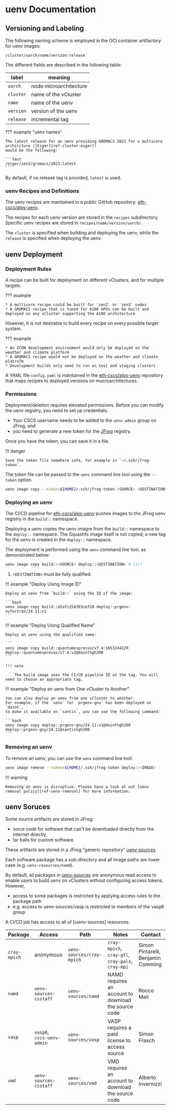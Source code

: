 # uenv Documentation

## Versioning and Labeling

The following naming scheme is employed in the OCI container artifactory for uenv images:

```text
/cluster/uarch/name/version:release
```

The different fields are described in the following table:

| label | meaning |
|-------|---------|
| `uarch` | node microarchitecture |
| `cluster` | name of the vCluster |
| `name` | name of the uenv |
| `version` | version of the uenv |
| `release` | incremental tag |

??? example "uenv names"

    The latest release for an uenv providing GROMACS 2023 for a multicore architcture ([Eiger][ref-cluster-eiger])
    would be the following:

    ```text
    /eiger/zen2/gromacs/2023:latest
    ```

By default, if no release tag is provided, `latest` is used.

### uenv Recipes and Definitions

The uenv recipes are maintained in a public GitHub repository: [eth-cscs/alps-uenv](https://github.com/eth-cscs/alps-uenv).

The recipes for each uenv version are stored in the `recipes` subdirectory. 
Specific uenv recipes are stored in `recipes/name/version/uarch/`.

The `cluster` is specified when building and deploying the uenv, while the `release` is specified when deploying the uenv.

## uenv Deployment

### Deployment Rules

A recipe can be built for deployment on different vClusters, and for multiple targets.

??? example
    
    * A multicore recipe could be built for `zen2` or `zen3` nodes
    * A GROMACS recipe that is tuned for A100 GPUs can be built and deployed on any vCluster supporting the A100 architecture

However, it is not desirable to build every recipe on every possible target system.

??? example 

    * An ICON development environment would only be deployed on the weather and climate platform
    * A GROMACS recipe would not be deployed on the weather and climate platrofm
    * Development builds only need to run on test and staging clusters

A YAML file `config.yaml` is maintained in the [eth-cscs/alps-uenv](https://github.com/eth-cscs/alps-uenv) repository that maps
recipes to deployed versions on mucroarchitectures.

### Permissions

Deployment/deletion requires elevated permissions.
Before you can modify the uenv registry, you need to set up credentials.

* Your CSCS username needs to be added to the `uenv-admin` group on JFrog, and
* you need to generate a new token for the [JFrog](https://jfrog.svc.cscs.ch) registry.

Once you have the token, you can save it in a file.

!!! danger

    Save the token file somwhere safe, for example in `~/.ssh/jfrog-token`.


The token file can be passed to the `uenv` command line tool using the `--token` option.

```bash
uenv image copy --token=${HOME}/.ssh/jfrog-token <SOURCE> <DESTINATION>
```

### Deploying an uenv

The CI/CD pipeline for [eth-cscs/alps-uenv](https://github.com/eth-cscs/alps-uenv) pushes images to the JFrog uenv registry in the `build::` namespace.

Deploying a uenv copies the uenv imagre from the `build::` namespace to the `deploy::` namespace. The Squashfs image itself is not copied;
a new tag for the uenv is created in the `deploy::` namespace.

The deployment is performed using the `uenv` command line tool, as demonstrated below:

```bash
uenv image copy build::<SOURCE> deploy::<DESTINATION> # (1)!
```

1. `<DESTINATION>` must be fully qualified.

!!! example "Deploy Using Image ID"
    
    Deploy an uenv from `build::` using the ID of the image:

    ```bash
    uenv image copy build::d2afc254383cef20 deploy::prgenv-nvfortran/24.11:v1
    ```

!!! example "Deploy Using Qualified Name"

    Deploy an uenv using the qualified name:

    ```
    uenv image copy build::quantumespresso/v7.4:1653244229 deploy::quantumespresso/v7.4:v1@daint%gh200
    ```

    !!! note 

        The build image uses the CI/CD pipeline ID as the tag. You will need to choose an appropriate tag.

!!! example "Deploy an uenv from One vCluster to Another"

    You can also deploy an uenv from one vCluster to another.
    For example, if the `uenv` for `prgenv-gnu` has been deployed on `daint`,
    to make it available on `santis`, you can use the following command:

    ```bash
    uenv image copy deploy::prgenv-gnu/24.11:v1@daint%gh200 deploy::prgenv-gny/24.11@santis%gh200
    ```

### Removing an uenv

To remove an uenv, you can use the `uenv` command line tool:

```bash
uenv image remove --token=${HOME}/.ssh/jfrog-token deploy::<IMAGE>
```

!!! warning 

    Removing an uenv is disruptive. Please have a look at out [uenv removal policy][ref-uenv-removal] for more information.

## uenv Soruces

Some source artifacts are stored in JFrog:

* sorce code for software that can't be downloaded directly from the internet directly,
* tar balls for custom software.

These artifacts are stored in a JFrog "generic repository" [uenv-sources].

Each software package has a sub-directory and all image paths are lower case (e.g. `uenv-resources/namd`).

By default, all packages in [uenv-sources]  are anonymous read access
to enable users to build uenv on vClusters without configuring access tokens.
However,

* access to some packages is restricted by applying access rules to the package path
* e.g. access to uenv-sources/vasp is restricted to members of the vasp6 group

A CI/CD job has access to all of [iuenv-sources] resources.

| Package | Access | Path | Notes | Contact |
|---------|--------|------|-------| ------- |
| `cray-mpich` | anonymous | `uenv-sources/cray-mpich` | `cray-mpich`, `cray-gtl`, `cray-pals`, `cray-mpi` | Simon Pintarelli, Benjamin Comming|
| `namd` | `uenv-sources-csstaff` | `uenv-sources/namd` | NAMD requires an account to download the source code | Rocco Meli |
| `vasp` | `vasp6`, `cscs-uenv-admin` | `uenv-sources/vasp` | VASP requires a paid license to access source | Simon Frasch |
| `vmd` | `uenv-sources-csstaff` | `uenv-sources/vmd` | VMD requires an account to download the source code | Alberto Invernizzi |

[uenv-sources]: https://jfrog.svc.cscs.ch/artifactory/uenv-sources/
